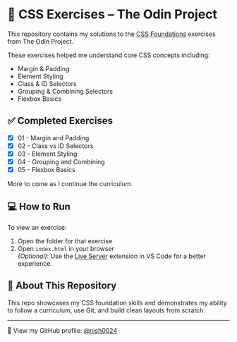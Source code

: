 # 🎨 CSS Exercises – The Odin Project

This repository contains my solutions to the [CSS Foundations](https://www.theodinproject.com/lessons/foundations-css-foundations) exercises from The Odin Project.

These exercises helped me understand core CSS concepts including:
- Margin & Padding
- Element Styling
- Class & ID Selectors
- Grouping & Combining Selectors
- Flexbox Basics

## ✅ Completed Exercises

- [x] 01 - Margin and Padding
- [x] 02 - Class vs ID Selectors
- [x] 03 - Element Styling
- [x] 04 - Grouping and Combining
- [x] 05 - Flexbox Basics

More to come as I continue the curriculum.

## 💻 How to Run

To view an exercise:
1. Open the folder for that exercise
2. Open `index.html` in your browser  
*(Optional)*: Use the [Live Server](https://marketplace.visualstudio.com/items?itemName=ritwickdey.LiveServer) extension in VS Code for a better experience.

## 📁 About This Repository

This repo showcases my CSS foundation skills and demonstrates my ability to follow a curriculum, use Git, and build clean layouts from scratch.

---

🔗 View my GitHub profile: [@nish0024](https://github.com/nish0024)
